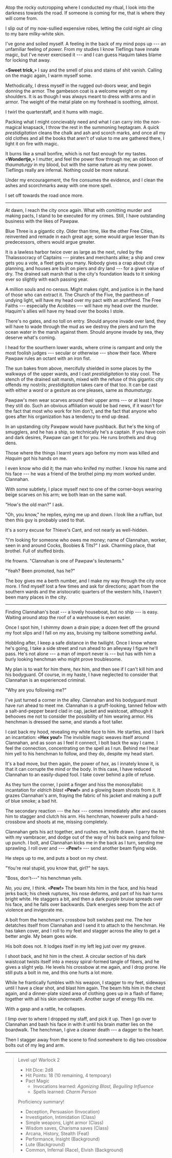Atop the rocky outcropping where I conducted my ritual, I look into the
darkness towards the road. If someone is coming for me, that is where they will
come from.

I slip out of my now-sullied expensive robes, letting the cold night air cling to
my bare milky-white skin.

I've gone and soiled myself. A feeling in the back of my mind pops up --- an unfamiliar
feeling of _power._ From my studies I know Tieflings have innate magic, but I've never
exercised it --- and I can guess Haquim takes blame for locking that away.

«__Sweet trick,__» I say and the smell of piss and stains
of shit vanish. Calling on the magic again, I warm myself some.

Methodically, I dress myself in the rugged out-doors wear, and begin donning the
armor. The gambeson coat is a welcome weight on my shoulders. It is as though I was
always meant to dress with arms and in armor. The weight of the metal plate on my forehead
is soothing, almost.

I twirl the quarterstaff, and it hums with magic.

Packing what I might concievably need and what I can carry into the non-magical knapsack,
I throw the rest in the summoning heptagram. A quick _prestidigitation_ cleans the chalk and
ash and scorch marks, and once all my old clothes and all the books that aren't of value to me
are gathered there, I light it on fire with magic.

It burns like a small bonfire, which is not fast enough for my tastes. «__Wondertje,__» I
mutter, and feel the power flow through me; an old boon of _thaumaturgy_ in my blood, but with the same nature
as my new power. Tieflings really are infernal. Nothing could be more natural.

Under my encouragement, the fire consumes the evidence, and I clean the ashes and scorchmarks
away with one more spell.

I set off towards the road once more.

----

At dawn, I reach the city once again. What with comitting murder and making pacts, I
stand to be executed for my crimes. Still, I have outstanding business with the likes of
Pawpaw.

Blue Three is a gigantic city. Older than time, like the other Free Cities, reinvented and
remade in each great age; some would argue lesser than its predecessors, others would argue
greater.

It is a lawless harbor twice over as large as the next, ruled by the Thalassocracy
of Captains --- pirates and merchants alike; a ship and crew gets you a vote, a fleet
gets you many. Nobody gives a crap about city planning, and houses are built on piers and dry land ---
for a given value of dry. The drained salt marsh that is the city's foundation leads to
it sinking ever so slightly with each passing year.

A million souls and no census. Might makes right, and justice is in the hand
of those who can extract it. The Church of the Five, the pantheon of undying
light, will have my head over my pact with an archfiend. The Free Faiths ---
especially the Acobites --- will have my head over the murder. Haquim's allies
will have my head over the books I stole.

There's no gates, and no toll on entry. Should anyone invade over land, they will have to wade through
the mud as we destroy the piers and turn the ocean water in the marsh against them.
Should anyone invade by sea, they deserve what's coming.

I head for the sourthern lower wards, where crime is rampant and only the most foolish
judges --- secular or otherwise --- show their face. Where Pawpaw rules an octant with
an iron fist.

The sun bakes from above, mercifully shielded in some places by the walkways of the upper wards,
and I cast _prestidigitation_ to stay cool. The stench of the drained
salt marsh, mixed with the refuse of this gigantic city offends my nostrils; _prestidigitation_
takes care of that too. It can be cast with either a word or a gesture as one pleases, same
as _thaumaturgy._

Pawpaw's men wear scarves around their upper arms --- or at least I hope they
still do. Such an obvious affiliation would be bad news, if it wasn't for the
fact that most who work for him don't, and the fact that anyone who goes after
his organization has a tendency to end up dead.

In an upstanding city Pawpaw would have pushback. But he's the king of
smugglers, and he has a ship, so technically he's a captain. If you have coin
and dark desires, Pawpaw can get it for you. He runs brothels and drug dens.

Those where the things I learnt years ago before my mom was killed and
_Haquim_ got his hands on me.

I even know who did it; the man who knifed my mother. I know his name and
his face --- he was a friend of the brothel pimp my mom worked under. Clannahan.

With some subtlety, I place myself next to one of the corner-boys wearing beige
scarves on his arm; we both lean on the same wall.

"How's the old man?" I ask.

"Oh, you know," he replies, eying me up and down. I look like a ruffian, but
then this guy is probably used to that.

It's a sorry excuse for Thieve's Cant, and not nearly as well-hidden.

"I'm looking for someone who owes me money; name of Clannahan, worker, seen in and around
Cocks, Boobies & Tits?" I ask. Charming place, that brothel. Full of stuffed birds.

He frowns. "Clannahan is one of Pawpaw's lieutenants."

"Yeah? Been promoted, has he?"

The boy gives me a berth number, and I make my way through the city once more.
I find myself lost a few times and ask for directions; apart from the southern
wards and the aristocratic quarters of the western hills, I haven't been many
places in the city.

----

Finding Clannahan's boat --- a lovely houseboat, but no ship --- is easy. Waiting
around atop the roof of a warehouse is even easier.

Once I spot him, I shimmy down a drain pipe; a dozen feet off the ground my foot slips
and I fall on my ass, bruising my tailbone something awful.

Hobbling after, I keep a safe distance in the twilight. Once I know where
he's going, I take a side street and run ahead to an alleyway I figure he'll
pass. He's not alone --- a man of import never is --- but has with him a burly
looking henchman who might prove troublesome.

My plan is to wait for him there, _hex_ him, and then see if I can't kill him
and his bodyguard. Of course, in my haste, I have neglected to consider that Clannahan
is an experienced criminal.

"Why are you following me?"

I've just turned a corner in the alley. Clannahan and his bodyguard must have
run ahead to meet me. Clannahan is a gruff-looking, tanned fellow with a
salt-and-pepper beard clad in cap, jacket and waistcoat, although it behooves
me not to consider the possibility of him wearing armor. His henchman is
dressed the same, and stands a foot taller.

I cast back my hood, revealing my white face to him. He startles, and I bark an
incantation: «__Hex you!__» The invisible magic weaves itself around Clannahan, and
as soon as I feel it connect, I bolt back the way I came. I feel the connection,
concentrating on the spell as I run. Behind me I hear him yell to his henchman to
follow, and they do, despite my head start.

It's a bad move, but then again, the power of _hex_, as I innately know it, is that
it can corrupte the mind or the body. In this case, I have reduced Clannahan to an
easily-duped fool. I take cover behind a pile of refuse.

As they turn the corner, I point a finger and hiss the monosyllabic incantation for
_eldrich blast_ «__Pew!__» and a glowing beam shoots from it. It grazes Clannahan's
arm, fraying the fabric of his jacket and making a puff of blue smoke; a bad hit.

The secondary reaction --- the _hex_ --- comes immediately after and causes him to stagger and
clutch his arm. His henchman, however pulls a hand-crossbow and shoots at me, missing completely.

Clannahan gets his act together, and rushes me, knife drawn. I parry the hit with my vambracer,
and dodge out of the way of his back swing and follow-up punch. I bolt, and Clannahan kicks me in
the back as I turn, sending me sprawling. I roll over and --- «__Pew!__» --- send another beam flying
wide.

He steps up to me, and puts a boot on my chest.

"You're real stupid, you know that, girl?" he says.

"Boss, don't---" his henchman yells.

_No, you are,_ I think. «__Pew!__» The beam hits him in the face, and his head jerks back; his cheek
ruptures, his nose deforms, and part of his hair turns bright white. He staggers a bit, and then a
dark purple bruise spreads over his face, and he falls over backwards. Dark energies seep from
the act of violence and invigorate me.

A bolt from the henchman's crossbow bolt swishes past me. The _hex_ detatches itself from Clannahan
and I send it to attach to the henchman. He has taken cover, and I roll to my feet and stagger across
the alley to get a better angle. My beam goes wide.

His bolt does not. It lodges itself in my left leg just over my greave.

I shoot back, and hit him in the chest. A circular section of his dark waistcoat twists itself
into a messy spiral-formed tangle of fibers, and he gives a slight yelp. He levels his crossbow
at me again, and I drop prone. He still puts a bolt in me, and this one hurts a lot more.

While he frantically fumbles with his weapon, I stagger to my feet, sideways until I have a clear shot,
and blast him again. The beam hits him in the chest again, and a dinner-plate sized area of clothing
goes up in a flash of flame; together with all his skin underneath. Another surge of energy fills me.

With a gasp and a rattle, he collapses.

I limp over to where I dropped my staff, and pick it up. Then I go over to Clannahan and
bash his face in with it until his brain matter lies on the boardwalk. The henchman, I give a
cleaner death --- a dagger to the heart.

Then I stagger away from the scene to find somewhere to dig two crossbow bolts out of my leg and
arm.

----

> Level up! Warlock 2
>
> - Hit Dice: 2d8
> - Hit Points: 18 (10 remaining, 4 tempoary)
> - Pact Magic
>   - Invocations learned: _Agonizing Blast, Beguiling Influence_
>   - Spells learned: _Charm Person_
>
> Proficiency summary!
>
> - Deception, Persuasion (Invocation)
> - Investigation, Intimidation (Class)
> - Simple weapons, Light armor (Class)
> - Wisdom saves, Charisma saves (Class)
> - Arcana, History, Stealth (Feat)
> - Performance, Insight (Background)
> - Lute (Background)
> - Common, Infernal (Race), Elvish (Background)

